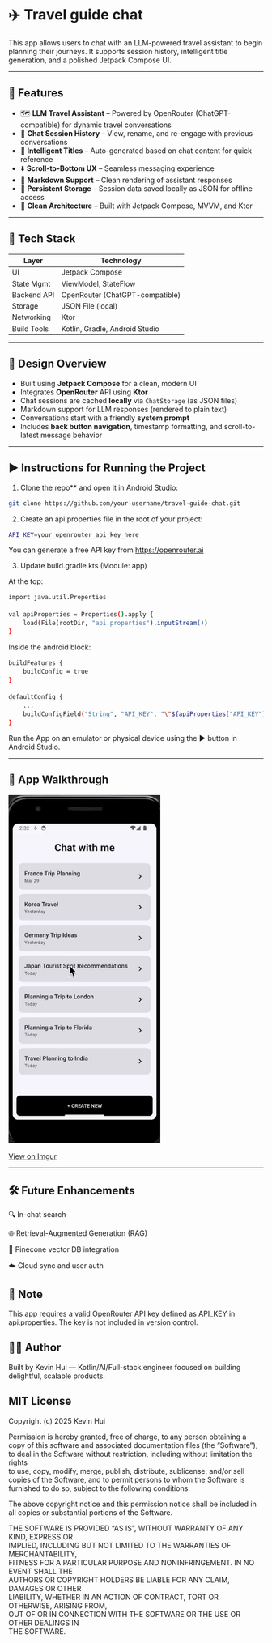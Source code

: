 # ✈️ Travel guide chat

This app allows users to chat with an LLM-powered travel assistant to begin planning their journeys. It supports session history, intelligent title generation, and a polished Jetpack Compose UI.


---

## 🧠 Features

- 🗺️ **LLM Travel Assistant** – Powered by OpenRouter (ChatGPT-compatible) for dynamic travel conversations  
- 💬 **Chat Session History** – View, rename, and re-engage with previous conversations  
- 🧠 **Intelligent Titles** – Auto-generated based on chat content for quick reference  
- ⬇️ **Scroll-to-Bottom UX** – Seamless messaging experience  
- 📝 **Markdown Support** – Clean rendering of assistant responses  
- 💾 **Persistent Storage** – Session data saved locally as JSON for offline access  
- 🧪 **Clean Architecture** – Built with Jetpack Compose, MVVM, and Ktor

---

## 🚀 Tech Stack

| Layer        | Technology                     |
|--------------|--------------------------------|
| UI           | Jetpack Compose                |
| State Mgmt   | ViewModel, StateFlow           |
| Backend API  | OpenRouter (ChatGPT-compatible)|
| Storage      | JSON File (local)              |
| Networking   | Ktor                           |
| Build Tools  | Kotlin, Gradle, Android Studio |

---


## 🧠 Design Overview

- Built using **Jetpack Compose** for a clean, modern UI  
- Integrates **OpenRouter** API using **Ktor**  
- Chat sessions are cached **locally** via `ChatStorage` (as JSON files)  
- Markdown support for LLM responses (rendered to plain text)  
- Conversations start with a friendly **system prompt**  
- Includes **back button navigation**, timestamp formatting, and scroll-to-latest message behavior  

---

## ▶️ Instructions for Running the Project

1. Clone the repo** and open it in Android Studio:

```bash
git clone https://github.com/your-username/travel-guide-chat.git
```

2. Create an api.properties file in the root of your project:
   
```bash
API_KEY=your_openrouter_api_key_here
```
You can generate a free API key from https://openrouter.ai

3. Update build.gradle.kts (Module: app)

At the top:
```bash
import java.util.Properties

val apiProperties = Properties().apply {
    load(File(rootDir, "api.properties").inputStream())
}
```
Inside the android block:

```bash
buildFeatures {
    buildConfig = true
}

defaultConfig {
    ...
    buildConfigField("String", "API_KEY", "\"${apiProperties["API_KEY"]}\"")
}
```
Run the App on an emulator or physical device using the ▶️ button in Android Studio.

---

## 🎥 App Walkthrough

<img src="Walkthrough.gif" width="300"/>

[View on Imgur](https://imgur.com/a/KwLTxfu)

---

## 🛠 Future Enhancements

🔍 In-chat search

🌐 Retrieval-Augmented Generation (RAG)

🧠 Pinecone vector DB integration

☁️ Cloud sync and user auth

## 🔐 Note
This app requires a valid OpenRouter API key defined as API_KEY in api.properties. The key is not included in version control.

## 🧑‍💻 Author
Built by Kevin Hui — Kotlin/AI/Full-stack engineer focused on building delightful, scalable products.

## MIT License

Copyright (c) 2025 Kevin Hui

Permission is hereby granted, free of charge, to any person obtaining a copy
of this software and associated documentation files (the “Software”), to deal
in the Software without restriction, including without limitation the rights  
to use, copy, modify, merge, publish, distribute, sublicense, and/or sell  
copies of the Software, and to permit persons to whom the Software is  
furnished to do so, subject to the following conditions:

The above copyright notice and this permission notice shall be included in  
all copies or substantial portions of the Software.

THE SOFTWARE IS PROVIDED “AS IS”, WITHOUT WARRANTY OF ANY KIND, EXPRESS OR  
IMPLIED, INCLUDING BUT NOT LIMITED TO THE WARRANTIES OF MERCHANTABILITY,  
FITNESS FOR A PARTICULAR PURPOSE AND NONINFRINGEMENT. IN NO EVENT SHALL THE  
AUTHORS OR COPYRIGHT HOLDERS BE LIABLE FOR ANY CLAIM, DAMAGES OR OTHER  
LIABILITY, WHETHER IN AN ACTION OF CONTRACT, TORT OR OTHERWISE, ARISING FROM,  
OUT OF OR IN CONNECTION WITH THE SOFTWARE OR THE USE OR OTHER DEALINGS IN  
THE SOFTWARE.
